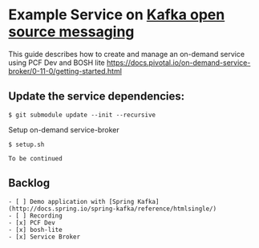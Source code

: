 # Example Service on [Kafka open source messaging](http://kafka.apache.org/)
This guide describes how to create and manage an on-demand service using PCF Dev and BOSH lite https://docs.pivotal.io/on-demand-service-broker/0-11-0/getting-started.html

## Update the service dependencies:

    $ git submodule update --init --recursive

Setup on-demand service-broker

    $ setup.sh

    To be continued

## Backlog

    - [ ] Demo application with [Spring Kafka](http://docs.spring.io/spring-kafka/reference/htmlsingle/)
    - [ ] Recording
    - [x] PCF Dev
    - [x] bosh-lite
    - [x] Service Broker
